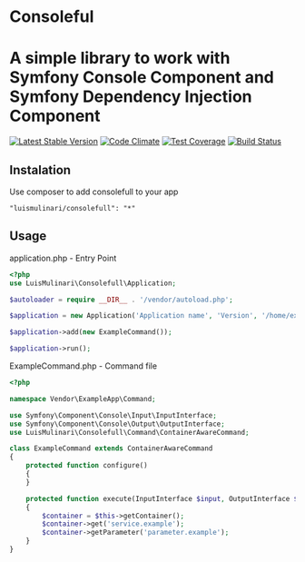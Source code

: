 # Consoleful

A simple library to work with Symfony Console Component and Symfony Dependency Injection Component
=======
[![Latest Stable Version](https://poser.pugx.org/luismulinari/consoleful/v/stable.svg)](https://packagist.org/packages/luismulinari/consoleful)
[![Code Climate](https://codeclimate.com/github/luismulinari/consoleful/badges/gpa.svg)](https://codeclimate.com/github/luismulinari/consoleful)
[![Test Coverage](https://codeclimate.com/github/luismulinari/consoleful/badges/coverage.svg)](https://codeclimate.com/github/luismulinari/consoleful)
[![Build Status](https://travis-ci.org/luismulinari/consoleful.svg?branch=master)](https://travis-ci.org/luismulinari/consoleful)

## Instalation

Use composer to add consolefull to your app

```"luismulinari/consolefull": "*"```

## Usage
application.php - Entry Point
```php
<?php
use LuisMulinari\Consolefull\Application;

$autoloader = require __DIR__ . '/vendor/autoload.php';

$application = new Application('Application name', 'Version', '/home/example/services.xml'); // services.[xml|yml|php]

$application->add(new ExampleCommand());

$application->run();
```

ExampleCommand.php - Command file
```php
<?php

namespace Vendor\ExampleApp\Command;

use Symfony\Component\Console\Input\InputInterface;
use Symfony\Component\Console\Output\OutputInterface;
use LuisMulinari\Consolefull\Command\ContainerAwareCommand;

class ExampleCommand extends ContainerAwareCommand
{
    protected function configure()
    {
    }

    protected function execute(InputInterface $input, OutputInterface $output)
    {
        $container = $this->getContainer();
        $container->get('service.example');
        $container->getParameter('parameter.example');
    }
}
```
